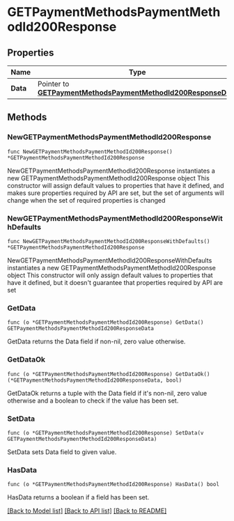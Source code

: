 # GETPaymentMethodsPaymentMethodId200Response

## Properties

Name | Type | Description | Notes
------------ | ------------- | ------------- | -------------
**Data** | Pointer to [**GETPaymentMethodsPaymentMethodId200ResponseData**](GETPaymentMethodsPaymentMethodId200ResponseData.md) |  | [optional] 

## Methods

### NewGETPaymentMethodsPaymentMethodId200Response

`func NewGETPaymentMethodsPaymentMethodId200Response() *GETPaymentMethodsPaymentMethodId200Response`

NewGETPaymentMethodsPaymentMethodId200Response instantiates a new GETPaymentMethodsPaymentMethodId200Response object
This constructor will assign default values to properties that have it defined,
and makes sure properties required by API are set, but the set of arguments
will change when the set of required properties is changed

### NewGETPaymentMethodsPaymentMethodId200ResponseWithDefaults

`func NewGETPaymentMethodsPaymentMethodId200ResponseWithDefaults() *GETPaymentMethodsPaymentMethodId200Response`

NewGETPaymentMethodsPaymentMethodId200ResponseWithDefaults instantiates a new GETPaymentMethodsPaymentMethodId200Response object
This constructor will only assign default values to properties that have it defined,
but it doesn't guarantee that properties required by API are set

### GetData

`func (o *GETPaymentMethodsPaymentMethodId200Response) GetData() GETPaymentMethodsPaymentMethodId200ResponseData`

GetData returns the Data field if non-nil, zero value otherwise.

### GetDataOk

`func (o *GETPaymentMethodsPaymentMethodId200Response) GetDataOk() (*GETPaymentMethodsPaymentMethodId200ResponseData, bool)`

GetDataOk returns a tuple with the Data field if it's non-nil, zero value otherwise
and a boolean to check if the value has been set.

### SetData

`func (o *GETPaymentMethodsPaymentMethodId200Response) SetData(v GETPaymentMethodsPaymentMethodId200ResponseData)`

SetData sets Data field to given value.

### HasData

`func (o *GETPaymentMethodsPaymentMethodId200Response) HasData() bool`

HasData returns a boolean if a field has been set.


[[Back to Model list]](../README.md#documentation-for-models) [[Back to API list]](../README.md#documentation-for-api-endpoints) [[Back to README]](../README.md)


